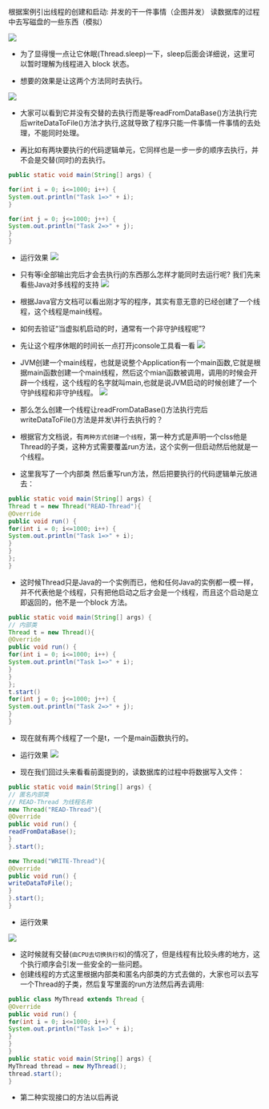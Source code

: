 >
根据案例引出线程的创建和启动:
并发的干一件事情（企图并发） 读数据库的过程中去写磁盘的一些东西（模拟）

![](http://oo31b5ljj.bkt.clouddn.com/%E4%BC%81%E5%9B%BE%E5%B9%B6%E5%8F%913.png)
- 为了显得慢一点让它休眠(Thread.sleep)一下，sleep后面会详细说，这里可以暂时理解为线程进入 block 状态。

- 想要的效果是让这两个方法同时去执行。

![](http://oo31b5ljj.bkt.clouddn.com/%E4%BC%81%E5%9B%BE%E5%B9%B6%E5%8F%91%E8%BF%90%E8%A1%8C.png)

- 大家可以看到它并没有交替的去执行而是等readFromDataBase()方法执行完后writeDataToFile()方法才执行,这就导致了程序只能一件事情一件事情的去处理，不能同时处理。

- 再比如有两块要执行的代码逻辑单元，它同样也是一步一步的顺序去执行，并不会是交替(同时)的去执行。
```java
public static void main(String[] args) {

for(int i = 0; i<=1000; i++) {
System.out.println("Task 1=>" + i);
}

for(int j = 0; j<=1000; j++) {
System.out.println("Task 2=>" + j);
}
}
```

- 运行效果
![](http://oo31b5ljj.bkt.clouddn.com/%E4%BC%81%E5%9B%BE%E5%B9%B6%E5%8F%912.png)

- 只有等i全部输出完后才会去执行j的东西那么怎样才能同时去运行呢? 我们先来看些Java对多线程的支持
![](http://oo31b5ljj.bkt.clouddn.com/JDK%E6%96%87%E6%A1%A3-Thread.png)

- 根据Java官方文档可以看出刚才写的程序，其实有意无意的已经创建了一个线程，这个线程是main线程。

- 如何去验证“当虚拟机启动的时，通常有一个非守护线程呢”?

- 先让这个程序休眠的时间长一点打开jconsole工具看一看
![](http://oo31b5ljj.bkt.clouddn.com/main%E7%BA%BF%E7%A8%8B.png)
- JVM创建一个main线程，也就是说整个Application有一个main函数,它就是根据main函数创建一个main线程，然后这个mian函数被调用，调用的时候会开辟一个线程，这个线程的名字就叫main,也就是说JVM启动的时候创建了一个守护线程和非守护线程。
![](http://oo31b5ljj.bkt.clouddn.com/JVM-%E7%BA%BF%E7%A8%8B.png)

- 那么怎么创建一个线程让readFromDataBase()方法执行完后writeDataToFile()方法是并发\并行去执行的？

- 根据官方文档说，有`两种方式创建一个线程`，第一种方式是声明一个clss他是Thread的子类，这种方式需要覆盖run方法，这个实例一但启动然后他就是一个线程。

- 这里我写了一个内部类 然后重写run方法，然后把要执行的代码逻辑单元放进去：
```java
public static void main(String[] args) {
Thread t = new Thread("READ-Thread"){
@Override
public void run() {
for(int i = 0; i<=1000; i++) {
System.out.println("Task 1=>" + i);
}
}
};
}
```

- 这时候Thread只是Java的一个实例而已，他和任何Java的实例都一模一样，并不代表他是个线程，只有把他启动之后才会是一个线程，而且这个启动是立即返回的，他不是一个block 方法。
```java
public static void main(String[] args) {
// 内部类
Thread t = new Thread(){
@Override
public void run() {
for(int i = 0; i<=1000; i++) {
System.out.println("Task 1=>" + i);
}
}
};
t.start()
for(int j = 0; j<=1000; j++) {
System.out.println("Task 2=>" + j);
}
}
```


- 现在就有两个线程了一个是t，一个是main函数执行的。

- 运行效果
![](http://oo31b5ljj.bkt.clouddn.com/%E4%BA%A4%E6%9B%BF%E6%95%88%E6%9E%9C.png)

- 现在我们回过头来看看前面提到的，读数据库的过程中将数据写入文件：
```java
public static void main(String[] args) {
// 匿名内部类
// READ-Thread 为线程名称
new Thread("READ-Thread"){
@Override
public void run() {
readFromDataBase();
}
}.start();

new Thread("WRITE-Thread"){
@Override
public void run() {
writeDataToFile();
}
}.start();
}
```

- 运行效果

![](http://oo31b5ljj.bkt.clouddn.com/%E5%B9%B6%E5%8F%91%E5%AE%8C%E6%88%90.png)

- 这时候就有交替(`由CPU去切换执行权`)的情况了，但是线程有比较头疼的地方，这个执行顺序会引发一些安全的一些问题。
- 创建线程的方式这里根据内部类和匿名内部类的方式去做的，大家也可以去写一个Thread的子类，然后复写里面的run方法然后再去调用:
```java
public class MyThread extends Thread {
@Override
public void run() {
for(int i = 0; i<=1000; i++) {
System.out.println("Task 1=>" + i);
}
}
}
public static void main(String[] args) {
MyThread thread = new MyThread();
thread.start();
}
```

- 第二种实现接口的方法以后再说